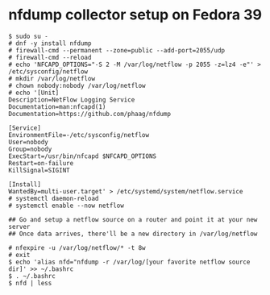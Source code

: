 # nfdump collector setup on Fedora 39
    $ sudo su -
    # dnf -y install nfdump
    # firewall-cmd --permanent --zone=public --add-port=2055/udp
    # firewall-cmd --reload
    # echo 'NFCAPD_OPTIONS="-S 2 -M /var/log/netflow -p 2055 -z=lz4 -e"' > /etc/sysconfig/netflow
    # mkdir /var/log/netflow
    # chown nobody:nobody /var/log/netflow
    # echo '[Unit]
    Description=NetFlow Logging Service
    Documentation=man:nfcapd(1)
    Documentation=https://github.com/phaag/nfdump
    
    [Service]
    EnvironmentFile=-/etc/sysconfig/netflow
    User=nobody
    Group=nobody
    ExecStart=/usr/bin/nfcapd $NFCAPD_OPTIONS
    Restart=on-failure
    KillSignal=SIGINT
    
    [Install]
    WantedBy=multi-user.target' > /etc/systemd/system/netflow.service
    # systemctl daemon-reload
    # systemctl enable --now netflow
    
    ## Go and setup a netflow source on a router and point it at your new server
    ## Once data arrives, there'll be a new directory in /var/log/netflow
    
    # nfexpire -u /var/log/netflow/* -t 8w
    # exit
    $ echo 'alias nfd="nfdump -r /var/log/[your favorite netflow source dir]' >> ~/.bashrc
    $ . ~/.bashrc
    $ nfd | less
